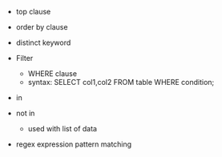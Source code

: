 - top clause   
- order by clause
- distinct keyword

- Filter
    - WHERE clause 
    - syntax: SELECT col1,col2 FROM table WHERE condition;

- in  
- not in
    - used with list of data

- regex expression pattern matching